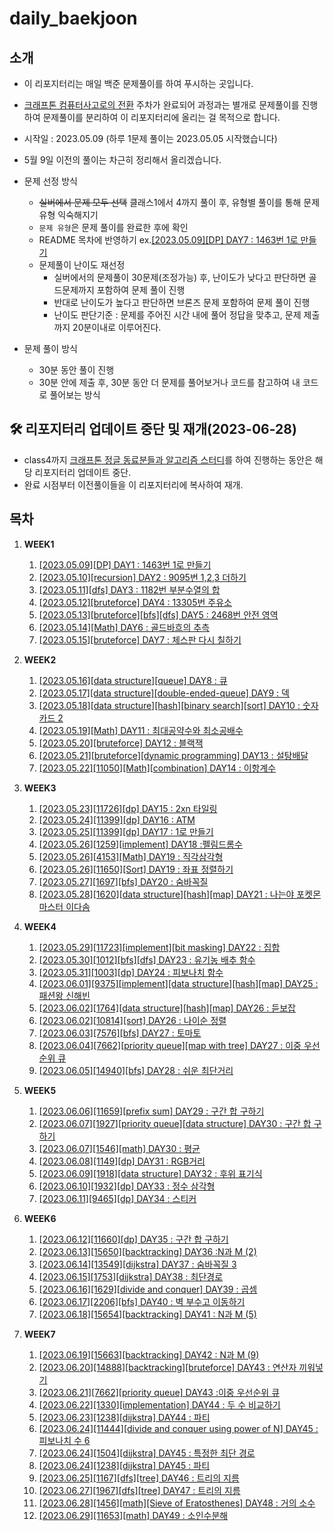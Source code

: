 # daily_baekjoon

## 소개

- 이 리포지터리는 매일 백준 문제풀이를 하여 푸시하는 곳입니다.
- [크래프톤 컴퓨터사고로의 전환](https://github.com/krafton-jungle/KJ2G-W01-04) 주차가 완료되어 과정과는 별개로 문제풀이를 진행하여 문제풀이를 분리하여 이 리포지터리에 올리는 걸 목적으로 합니다.
- 시작일 : 2023.05.09 (하루 1문제 풀이는 2023.05.05 시작했습니다)
- 5월 9일 이전의 풀이는 차근히 정리해서 올리겠습니다.
- 문제 선정 방식
  - ~~실버에서 문제 모두 선택~~ 클래스1에서 4까지 풀이 후, 유형별 풀이를 통해 문제 유형 익숙해지기
  - `문제 유형`은 문제 풀이를 완료한 후에 확인
  - README 목차에 반영하기 ex.[[2023.05.09][DP] DAY7 : 1463번 1로 만들기](https://www.acmicpc.net/source/60497064)
  - 문제풀이 난이도 재선정
    - 실버에서의 문제풀이 30문제(조정가능) 후, 난이도가 낮다고 판단하면 골드문제까지 포함하여 문제 풀이 진행
    - 반대로 난이도가 높다고 판단하면 브론즈 문제 포함하여 문제 풀이 진행
    - 난이도 판단기준 : 문제를 주어진 시간 내에 풀어 정답을 맞추고, 문제 제출까지 20분이내로 이루어진다.
- 문제 풀이 방식

  - 30분 동안 풀이 진행
  - 30분 안에 제출 후, 30분 동안 더 문제를 풀어보거나 코드를 참고하여 내 코드로 풀어보는 방식

## 🛠️ 리포지터리 업데이트 중단 및 재개(2023-06-28)

- class4까지 [크래프톤 정글 동료분들과 알고리즘 스터디](https://github.com/Pyotato/algorithm-study-jungle/tree/pyotato)를 하여 진행하는 동안은 해당 리포지터리 업데이트 중단.
- 완료 시점부터 이전풀이들을 이 리포지터리에 복사하여 재개.

## 목차

1. **WEEK1**
   1. [[2023.05.09][DP] DAY1 : 1463번 1로 만들기](https://www.acmicpc.net/source/60497064)
   2. [[2023.05.10][recursion] DAY2 : 9095번 1,2,3 더하기](https://www.acmicpc.net/source/60551650)
   3. [[2023.05.11][dfs] DAY3 : 1182번 부분수열의 합](https://www.acmicpc.net/source/60604280)
   4. [[2023.05.12][bruteforce] DAY4 : 13305번 주유소](https://www.acmicpc.net/source/60687361)
   5. [[2023.05.13][bruteforce][bfs][dfs] DAY5 : 2468번 안전 영역](https://www.acmicpc.net/source/60719744)
   6. [[2023.05.14][Math] DAY6 : 골드바흐의 추측](https://www.acmicpc.net/source/60744191)
   7. [[2023.05.15][bruteforce] DAY7 : 체스판 다시 칠하기](https://www.acmicpc.net/source/60788891)
2. **WEEK2**
   1. [[2023.05.16][data structure][queue] DAY8 : 큐](https://www.acmicpc.net/source/60788891)
   2. [[2023.05.17][data structure][double-ended-queue] DAY9 : 덱](https://www.acmicpc.net/source/60886868)
   3. [[2023.05.18][data structure][hash][binary search][sort] DAY10 : 숫자카드 2](https://www.acmicpc.net/source/60952461)
   4. [[2023.05.19][Math] DAY11 : 최대공약수와 최소공배수](https://www.acmicpc.net/source/60985646)
   5. [[2023.05.20][bruteforce] DAY12 : 블랙잭](https://www.acmicpc.net/source/61028312)
   6. [[2023.05.21][bruteforce][dynamic programming] DAY13 : 설탕배달](https://www.acmicpc.net/source/61070408)
   7. [[2023.05.22][11050][Math][combination] DAY14 : 이항계수](https://www.acmicpc.net/source/61112734)
3. **WEEK3**
   1. [[2023.05.23][11726][dp] DAY15 : 2xn 타일링](https://www.acmicpc.net/source/61162799)
   2. [[2023.05.24][11399][dp] DAY16 : ATM](https://www.acmicpc.net/source/61213691)
   3. [[2023.05.25][11399][dp] DAY17 : 1로 만들기](https://www.acmicpc.net/source/60497064)
   4. [[2023.05.26][1259][implement] DAY18 :펠림드롬수](https://www.acmicpc.net/source/61261344)
   5. [[2023.05.26][4153][Math] DAY19 : 직각삼각형](https://www.acmicpc.net/source/61261561)
   6. [[2023.05.26][11650][Sort] DAY19 : 좌표 정렬하기](https://www.acmicpc.net/source/61262381)
   7. [[2023.05.27][1697][bfs] DAY20 : 숨바꼭질](https://www.acmicpc.net/source/61348242)
   8. [[2023.05.28][1620][data structure][hash][map] DAY21 : 나는야 포켓몬 마스터 이다솜](https://www.acmicpc.net/source/61385991)
4. **WEEK4**

   1. [[2023.05.29][11723][implement][bit masking] DAY22 : 집합](https://www.acmicpc.net/source/11723)
   2. [[2023.05.30][1012][bfs][dfs] DAY23 : 유기농 배추 함수](https://www.acmicpc.net/source/61462908)
   3. [[2023.05.31][1003][dp] DAY24 : 피보나치 함수](https://www.acmicpc.net/source/61514566)
   4. [[2023.06.01][9375][implement][data structure][hash][map] DAY25 : 패션왕 신해빈](https://www.acmicpc.net/source/61556459)
   5. [[2023.06.02][1764][data structure][hash][map] DAY26 : 듣보잡](https://www.acmicpc.net/source/61598460)
   6. [[2023.06.02][10814][sort] DAY26 : 나이순 정렬](https://www.acmicpc.net/source/61599391)
   7. [[2023.06.03][7576][bfs] DAY27 : 토마토](https://www.acmicpc.net/source/61637727)
   8. [[2023.06.04][7662][priority queue][map with tree] DAY27 : 이중 우선순위 큐](https://www.acmicpc.net/source/62327030)
   9. [[2023.06.05][14940][bfs] DAY28 : 쉬운 최단거리](https://www.acmicpc.net/source/61712323)

5. **WEEK5**
   1. [[2023.06.06][11659][prefix sum] DAY29 : 구간 합 구하기](https://www.acmicpc.net/source/61757027)
   2. [[2023.06.07][1927][priority queue][data structure] DAY30 : 구간 합 구하기](https://www.acmicpc.net/source/61796004)
   3. [[2023.06.07][1546][math] DAY30 : 평균](https://www.acmicpc.net/source/61796004)
   4. [[2023.06.08][1149][dp] DAY31 : RGB거리](https://www.acmicpc.net/source/61840697)
   5. [[2023.06.09][1918][data structure] DAY32 : 후위 표기식](https://www.acmicpc.net/source/61896989)
   6. [[2023.06.10][1932][dp] DAY33 : 정수 삼각형](https://www.acmicpc.net/source/61913776)
   7. [[2023.06.11][9465][dp] DAY34 : 스티커](https://www.acmicpc.net/source/61946178)
6. **WEEK6**
   1. [[2023.06.12][11660][dp] DAY35 : 구간 합 구하기](https://www.acmicpc.net/source/62006248)
   2. [[2023.06.13][15650][backtracking] DAY36 :N과 M (2)](https://www.acmicpc.net/source/62017163)
   3. [[2023.06.14][13549][dijkstra] DAY37 : 숨바꼭질 3](https://www.acmicpc.net/source/62095382)
   4. [[2023.06.15][1753][dijkstra] DAY38 : 최단경로](https://www.acmicpc.net/source/62127503)
   5. [[2023.06.16][1629][divide and conquer] DAY39 : 곱셈](https://www.acmicpc.net/source/59566451)
   6. [[2023.06.17][2206][bfs] DAY40 : 벽 부수고 이동하기 ](https://www.acmicpc.net/source/62168222)
   7. [[2023.06.18][15654][backtracking] DAY41 : N과 M (5) ](https://www.acmicpc.net/source/62203774)
7. **WEEK7**
   1. [[2023.06.19][15663][backtracking] DAY42 : N과 M (9) ](https://www.acmicpc.net/source/62251126)
   2. [[2023.06.20][14888][backtracking][bruteforce] DAY43 : 연산자 끼워넣기 ](https://www.acmicpc.net/source/62313156)
   3. [[2023.06.21][7662][priority queue] DAY43 :이중 우선순위 큐 ](https://www.acmicpc.net/source/62327030)
   4. [[2023.06.22][1330][implementation] DAY44 : 두 수 비교하기](https://www.acmicpc.net/source/62400515)
   5. [[2023.06.23][1238][dijkstra] DAY44 : 파티](https://www.acmicpc.net/source/62422606)
   6. [[2023.06.24][11444][divide and conquer using power of N] DAY45 : 피보나치 수 6](https://www.acmicpc.net/source/62457856)
   7. [[2023.06.24][1504][dijkstra] DAY45 : 특정한 최단 경로](https://www.acmicpc.net/source/62460477)
   8. [[2023.06.24][1238][dijkstra] DAY45 : 파티](https://www.acmicpc.net/source/62460959)
   9. [[2023.06.25][1167][dfs][tree] DAY46 : 트리의 지름](https://www.acmicpc.net/source/62497120)
   10. [[2023.06.27][1967][dfs][tree] DAY47 : 트리의 지름](https://www.acmicpc.net/source/62588051)
   11. [[2023.06.28][1456][math][Sieve of Eratosthenes] DAY48 : 거의 소수](https://www.acmicpc.net/source/62327030)
   12. [[2023.06.29][11653][math] DAY49 : 소인수분해](https://www.acmicpc.net/source/62327030)
